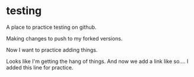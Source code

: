# testing
A place to practice testing on github.

Making changes to push to my forked versions.

Now I want to practice adding things. 

Looks like I'm getting the hang of things. 
And now we add a link like so....
I added this line for practice.
